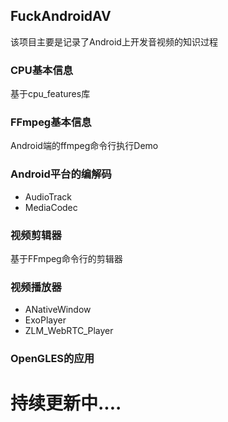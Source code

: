

## FuckAndroidAV

该项目主要是记录了Android上开发音视频的知识过程

### CPU基本信息

基于cpu_features库

### FFmpeg基本信息

Android端的ffmpeg命令行执行Demo

### Android平台的编解码

- AudioTrack
- MediaCodec

### 视频剪辑器

基于FFmpeg命令行的剪辑器

### 视频播放器

- ANativeWindow
- ExoPlayer
- ZLM_WebRTC_Player

### OpenGLES的应用



# 持续更新中....